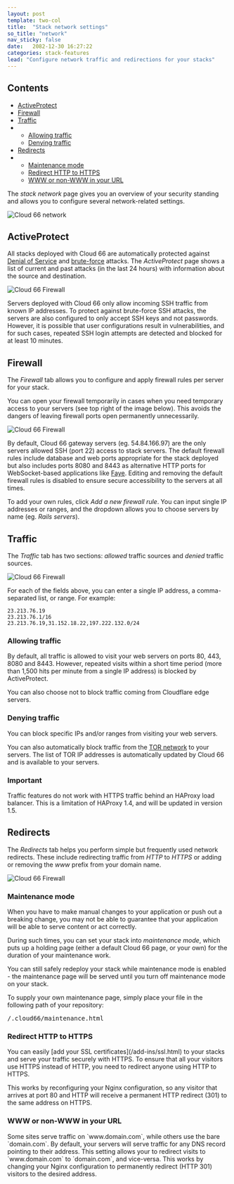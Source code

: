 ```yaml
---
layout: post
template: two-col
title:  "Stack network settings"
so_title: "network"
nav_sticky: false
date:   2082-12-30 16:27:22
categories: stack-features
lead: "Configure network traffic and redirections for your stacks"
---
```


<h2>Contents</h2>
<ul class="page-toc">
	<li>
		<a href="#active-protect">ActiveProtect</a>
	</li>
	<li>
		<a href="#firewall">Firewall</a>
	</li>
	<li>
		<a href="#traffic">Traffic</a>
	</li>
	<li>
        <ul>
        <li><a href="#allowing">Allowing traffic</a></li>
        <li><a href="#denying">Denying traffic</a></li>
        </ul>
    </li>
	<li>
		<a href="#redirects">Redirects</a>
	</li>
	<li>
        <ul>
        <li><a href="#maintenance">Maintenance mode</a></li>
        <li><a href="#https">Redirect HTTP to HTTPS</a></li>
        <li><a href="#www">WWW or non-WWW in your URL</a></li>
        </ul>
    </li>
</ul>

The <i>stack network</i> page gives you an overview of your security standing and allows you to configure several network-related settings.

![Cloud 66 network](http://cdn.cloud66.com/images/help/networkmenu.png)

<h2 id="active-protect">ActiveProtect</h2>

All stacks deployed with Cloud 66 are automatically protected against [Denial of Service](http://en.wikipedia.org/wiki/Denial-of-service_attack) and [brute-force](http://en.wikipedia.org/wiki/Brute-force_attack) attacks. The <i>ActiveProtect</i> page shows a list of current and past attacks (in the last 24 hours) with information about the source and destination.

![Cloud 66 Firewall](http://cdn.cloud66.com/images/help/network_activeprotect.png)

Servers deployed with Cloud 66 only allow incoming SSH traffic from known IP addresses. To protect against brute-force SSH attacks, the servers are also configured to only accept SSH keys and not passwords. However, it is possible that user configurations result in vulnerabilities, and for such cases, repeated SSH login attempts are detected and blocked for at least 10 minutes.

<h2 id="firewall">Firewall</h2>

The <i>Firewall</i> tab allows you to configure and apply firewall rules per server for your stack.

You can open your firewall temporarily in cases when you need temporary access to your servers (see top right of the image below). This avoids the dangers of leaving firewall ports open permanently unnecessarily.

![Cloud 66 Firewall](http://cdn.cloud66.com/images/help/networkfirewalls.png)

By default, Cloud 66 gateway servers (eg. 54.84.166.97) are the only servers allowed SSH (port 22) access to stack servers. The default firewall rules include database and web ports appropriate for the stack deployed but also includes ports 8080 and 8443 as alternative HTTP ports for WebSocket-based applications like [Faye](/how-to/implementing-faye.html). Editing and removing the default firewall rules is disabled to ensure secure accessibility to the servers at all times.

To add your own rules, click <i>Add a new firewall rule</i>. You can input single IP addresses or ranges, and the dropdown allows you to choose servers by name (eg. <i>Rails servers</i>).

<h2 id="traffic">Traffic</h2>
The <i>Traffic</i> tab has two sections: <i>allowed</i> traffic sources and <i>denied</i> traffic sources.

![Cloud 66 Firewall](http://cdn.cloud66.com/images/help/networktraffic.png)

For each of the fields above, you can enter a single IP address, a comma-separated list, or range. For example:

```
23.213.76.19
23.213.76.1/16
23.213.76.19,31.152.18.22,197.222.132.0/24
```

<h3 id="allowing">Allowing traffic</h3>
By default, all traffic is allowed to visit your web servers on ports 80, 443, 8080 and 8443. However, repeated visits within a short time period (more than 1,500 hits per minute from a single IP address) is blocked by ActiveProtect.

You can also choose not to block traffic coming from Cloudflare edge servers.

<h3 id="denying">Denying traffic</h3>
You can block specific IPs and/or ranges from visiting your web servers.

You can also automatically block traffic from the [TOR network](https://www.torproject.org/) to your servers. The list of TOR IP addresses is automatically updated by Cloud 66 and is available to your servers.

<div class="notice">
		<h3>Important</h3>
		<p>Traffic features do not work with HTTPS traffic behind an HAProxy load balancer. This is a limitation of HAProxy 1.4, and will be updated in version 1.5.</p>
</div>

<h2 id="redirects">Redirects</h2>

The <i>Redirects</i> tab helps you perform simple but frequently used network redirects. These include redirecting traffic from _HTTP_ to _HTTPS_ or adding or removing the _www_ prefix from your domain name.

![Cloud 66 Firewall](http://cdn.cloud66.com/images/help/networkredirects.png)

<h3 id="maintenance">Maintenance mode</h3>
When you have to make manual changes to your application or push out a breaking change, you may not be able to guarantee that your application will be able to serve content or act correctly.

During such times, you can set your stack into <i>maintenance mode</i>, which puts up a holding page (either a default Cloud 66 page, or your own) for the duration of your maintenance work.

You can still safely redeploy your stack while maintenance mode is enabled - the maintenance page will be served until you turn off maintenance mode on your stack.

To supply your own maintenance page, simply place your file in the following path of your repository:

<pre class="terminal">
/.cloud66/maintenance.html
</pre>

<h3 id="https">Redirect HTTP to HTTPS</h3>
You can easily [add your SSL certificates](/add-ins/ssl.html) to your stacks and serve your traffic securely with HTTPS. To ensure that all your visitors use HTTPS instead of HTTP, you need to redirect anyone using HTTP to HTTPS.

This works by reconfiguring your Nginx configuration, so any visitor that arrives at port 80 and HTTP will receive a permanent HTTP redirect (301) to the same address on HTTPS.

<h3 id="www">WWW or non-WWW in your URL</h3>
Some sites serve traffic on `www.domain.com`, while others use the bare `domain.com`. By default, your servers will serve traffic for any DNS record pointing to their address. This setting allows your to redirect visits to `www.domain.com` to `domain.com`, and vice-versa. This works by changing your Nginx configuration to permanently redirect (HTTP 301) visitors to the desired address.